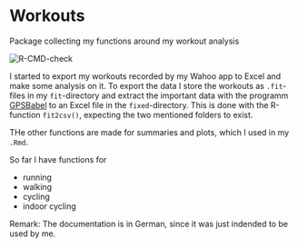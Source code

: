# Workouts
Package collecting my functions around my workout analysis

![R-CMD-check](https://github.com/ulf85/Workouts/workflows/R-CMD-check/badge.svg)

I started to export my workouts recorded by my Wahoo app to Excel and make some analysis on it.
To export the data I store the workouts as `.fit`-files in my `fit`-directory and extract the important data with the programm [GPSBabel](https://www.gpsbabel.org/) 
to an Excel file in the `fixed`-directory.
This is done with the R-function `fit2csv()`, expecting the two mentioned folders to exist.

THe other functions are made for summaries and plots, which I used in my `.Rmd`.

So far I have functions for 
+ running
+ walking
+ cycling
+ indoor cycling

Remark: The documentation is in German, since it was just indended to be used by me.
